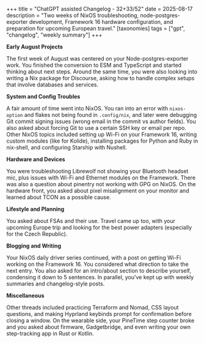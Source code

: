 +++
title = "ChatGPT assisted Changelog - 32+33/52"
date = 2025-08-17
description = "Two weeks of NixOS troubleshooting, node-postgres-exporter development, Framework 16 hardware configuration, and preparation for upcoming European travel."
[taxonomies]
tags = ["gpt", "changelog", "weekly summary"]
+++

**Early August Projects**

The first week of August was centered on your Node-postgres-exporter work.
You finished the conversion to ESM and TypeScript and started thinking about
next steps. Around the same time, you were also looking into writing a Nix
package for Discourse, asking how to handle complex setups that involve
databases and services.

**System and Config Troubles**

A fair amount of time went into NixOS. You ran into an error with
`nixos-option` and flakes not being found in `.config/nix`, and later were
debugging Git commit signing issues (wrong email in the commit vs author
fields). You also asked about forcing Git to use a certain SSH key or email
per repo. Other NixOS topics included setting up Wi-Fi on your Framework 16,
writing custom modules (like for Kolide), installing packages for Python and
Ruby in nix-shell, and configuring Starship with Nushell.

**Hardware and Devices**

You were troubleshooting Librewolf not showing your Bluetooth headset mic,
plus issues with Wi-Fi and Ethernet modules on the Framework. There was also
a question about pinentry not working with GPG on NixOS. On the hardware
front, you asked about pixel misalignment on your monitor and learned about
TCON as a possible cause.

**Lifestyle and Planning**

You asked about FSAs and their use. Travel came up too, with your upcoming
Europe trip and looking  for the best power adapters (especially for the Czech
Republic).

**Blogging and Writing**

Your NixOS daily driver series continued, with a post on getting Wi-Fi
working on the Framework 16. You considered what direction to take the next
entry. You also asked for an intro/about section to describe yourself,
condensing it down to 5 sentences. In parallel, you've kept up with weekly
summaries and changelog-style posts.

**Miscellaneous**

Other threads included practicing Terraform and Nomad, CSS layout questions,
and making Hyprland keybinds prompt for confirmation before closing a window.
On the wearable side, your PineTime step counter broke and you asked about
firmware, Gadgetbridge, and even writing your own step-tracking app in Rust
or Kotlin.

